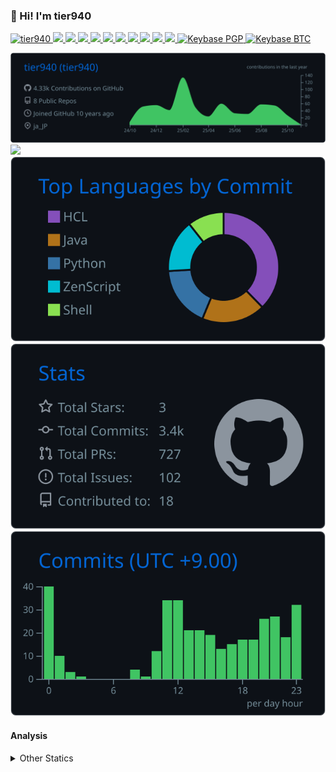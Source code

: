 ### 👋 Hi! I'm tier940

<p align="left"> 
  <a href="https://github.com/tier940/tier940/">
    <img src="https://komarev.com/ghpvc/?username=tier940" alt="tier940" />
  </a>
  <a href="http://twitter.com/tier940">
    <img height="20" src="https://img.shields.io/twitter/follow/tier940?label=Twitter&logo=twitter&style=flat" />
  </a>
  <a href="https://github.com/tier940">
    <img height="20" src="https://img.shields.io/github/followers/tier940?label=follow&logo=github&style=flat" />
  </a>
  <a href="https://www.reddit.com/user/tier940">
    <img height="20" src="https://img.shields.io/reddit/user-karma/combined/tier940?label=Reddit&logo=reddit&style=flat" />
  </a>
  <a href="https://stackoverflow.com/users/17317833/tier940">
    <img height="20" src="https://img.shields.io/stackexchange/stackoverflow/r/17317833?label=StackOverflow&logo=stack-overflow&style=flat" />
  </a>
  <a href="https://zenn.dev/tier940">
    <img height="20" src="https://zenn.badge.nikaera.com/s/tier940/likes" />
  </a>
  <a href="https://zenn.dev/tier940">
    <img height="20" src="https://zenn.badge.nikaera.com/s/tier940/followers" />
  </a>
  <a href="https://zenn.dev/tier940">
    <img height="20" src="https://zenn.badge.nikaera.com/s/tier940/articles" />
  </a>
  <a href="http://qiita.com/tier940">
    <img height="20" src="https://qiita-badge.apiapi.app/s/tier940/posts.svg" />
  </a>
  <a href="http://qiita.com/tier940">
    <img height="20" src="https://qiita-badge.apiapi.app/s/tier940/contributions.svg" />
  </a>
  <a href="https://github.com/tier940/tier940/">
    <img height="20" src="https://github.com/tier940/tier940/actions/workflows/main.yml/badge.svg" />
  </a>
  <a href="https://keybase.io/tier940">
    <img alt="Keybase PGP" src="https://img.shields.io/keybase/pgp/tier940">
  </a>
  <a href="https://keybase.io/tier940">
    <img alt="Keybase BTC" src="https://img.shields.io/keybase/btc/tier940">
  </a>
</p>

[![](https://raw.githubusercontent.com/tier940/tier940/main/profile-summary-card-output/github_dark/0-profile-details.svg)](https://github.com/vn7n24fzkq/github-profile-summary-cards)
[![](https://raw.githubusercontent.com/tier940/tier940/main/profile-summary-card-output/github_dark/1-repos-per-language.svg)](https://github.com/vn7n24fzkq/github-profile-summary-cards) [![](https://raw.githubusercontent.com/tier940/tier940/main/profile-summary-card-output/github_dark/2-most-commit-language.svg)](https://github.com/vn7n24fzkq/github-profile-summary-cards)
[![](https://raw.githubusercontent.com/tier940/tier940/main/profile-summary-card-output/github_dark/3-stats.svg)](https://github.com/vn7n24fzkq/github-profile-summary-cards) [![](https://raw.githubusercontent.com/tier940/tier940/main/profile-summary-card-output/github_dark/4-productive-time.svg)](https://github.com/vn7n24fzkq/github-profile-summary-cards)


#### Analysis
<!-- <img height="150" src="https://github.com/tier940/tier940/blob/master/images/stat.svg" alt="Alternative Text"/> -->

<details>
  <summary>Other Statics</summary>
  <!--START_SECTION:waka-->
![Code Time](http://img.shields.io/badge/Code%20Time-6%2C332%20hrs%2034%20mins-blue)

**🐱 My GitHub Data** 

> 📦 87.1 kB Used in GitHub's Storage 
 > 
> 💼 Opted to Hire
 > 
> 📜 14 Public Repositories 
 > 
> 🔑 9 Private Repositories 
 > 
**I'm an Early 🐤** 

```text
🌞 Morning                2760 commits        ████░░░░░░░░░░░░░░░░░░░░░   16.94 % 
🌆 Daytime                5866 commits        █████████░░░░░░░░░░░░░░░░   36.00 % 
🌃 Evening                5930 commits        █████████░░░░░░░░░░░░░░░░   36.40 % 
🌙 Night                  1737 commits        ███░░░░░░░░░░░░░░░░░░░░░░   10.66 % 
```
📅 **I'm Most Productive on Saturday** 

```text
Monday                   1787 commits        ███░░░░░░░░░░░░░░░░░░░░░░   10.97 % 
Tuesday                  2493 commits        ████░░░░░░░░░░░░░░░░░░░░░   15.30 % 
Wednesday                1930 commits        ███░░░░░░░░░░░░░░░░░░░░░░   11.85 % 
Thursday                 1640 commits        ███░░░░░░░░░░░░░░░░░░░░░░   10.07 % 
Friday                   2379 commits        ████░░░░░░░░░░░░░░░░░░░░░   14.60 % 
Saturday                 3137 commits        █████░░░░░░░░░░░░░░░░░░░░   19.25 % 
Sunday                   2927 commits        ████░░░░░░░░░░░░░░░░░░░░░   17.96 % 
```


📊 **This Week I Spent My Time On** 

```text
🕑︎ Time Zone: Asia/Tokyo

💬 Programming Languages: 
Other                    37 hrs 39 mins      █████████████████░░░░░░░░   67.69 % 
YAML                     8 hrs 3 mins        ████░░░░░░░░░░░░░░░░░░░░░   14.47 % 
Markdown                 4 hrs 24 mins       ██░░░░░░░░░░░░░░░░░░░░░░░   07.91 % 
Java                     1 hr 5 mins         ░░░░░░░░░░░░░░░░░░░░░░░░░   01.95 % 
Bash                     1 hr 3 mins         ░░░░░░░░░░░░░░░░░░░░░░░░░   01.91 % 

🔥 Editors: 
Chrome                   41 hrs 2 mins       ██████████████████░░░░░░░   73.76 % 
VS Code                  13 hrs 58 mins      ██████░░░░░░░░░░░░░░░░░░░   25.12 % 
IntelliJ IDEA            37 mins             ░░░░░░░░░░░░░░░░░░░░░░░░░   01.12 % 

💻 Operating System: 
Windows                  44 hrs 12 mins      ████████████████████░░░░░   79.47 % 
Linux                    11 hrs 25 mins      █████░░░░░░░░░░░░░░░░░░░░   20.53 % 
```

**I Mostly Code in Java** 

```text
Java                     11 repos            █████████░░░░░░░░░░░░░░░░   37.93 % 
Shell                    3 repos             ███░░░░░░░░░░░░░░░░░░░░░░   10.34 % 
HCL                      3 repos             ███░░░░░░░░░░░░░░░░░░░░░░   10.34 % 
Python                   2 repos             ██░░░░░░░░░░░░░░░░░░░░░░░   06.90 % 
JavaScript               1 repo              █░░░░░░░░░░░░░░░░░░░░░░░░   03.45 % 
```



**Timeline**

![Lines of Code chart](https://raw.githubusercontent.com/tier940/tier940/main/assets/bar_graph.png)


 Last Updated on 08/09/2025 01:06:41 UTC
<!--END_SECTION:waka-->
</details>
